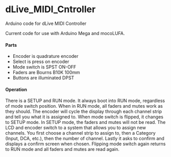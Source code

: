 # dLive_MIDI_Cntroller
Arduino code for dLive MIDI Controller

Current code for use with Arduino Mega and mocoLUFA. 

<h4>Parts</h4>
<ul>
  <li>Encoder is quadrature encoder</li>
  <li>Select is press on encoder</li>
  <li>Mode switch is SPST ON-OFF</li>
  <li>Faders are Bourns B10K 100mm</li>
  <li>Buttons are illuminated DPST</li>
</ul>

<h4>Operation</h4>
<p>There is a SETUP and RUN mode. It always boot into RUN mode, regardless of mode switch position. When in RUN mode, all faders and mutes work as they should.
The encoder will cycle the display through each channel strip and tell you what it is assigned to. When mode switch is flipped, it changes to SETUP mode.
In SETUP mode, the faders and mutes will not be read. The LCD and encoder switch to a system that allows you to assign new channels. 
You first choose a channel strip to assign to, then a Category (Input, DCA, etc.), then the number of channel. Lastly it asks to confirm and
displays a confirm screen when chosen. Flipping mode switch again returns to RUN mode and all faders and mutes are read again.</p>
